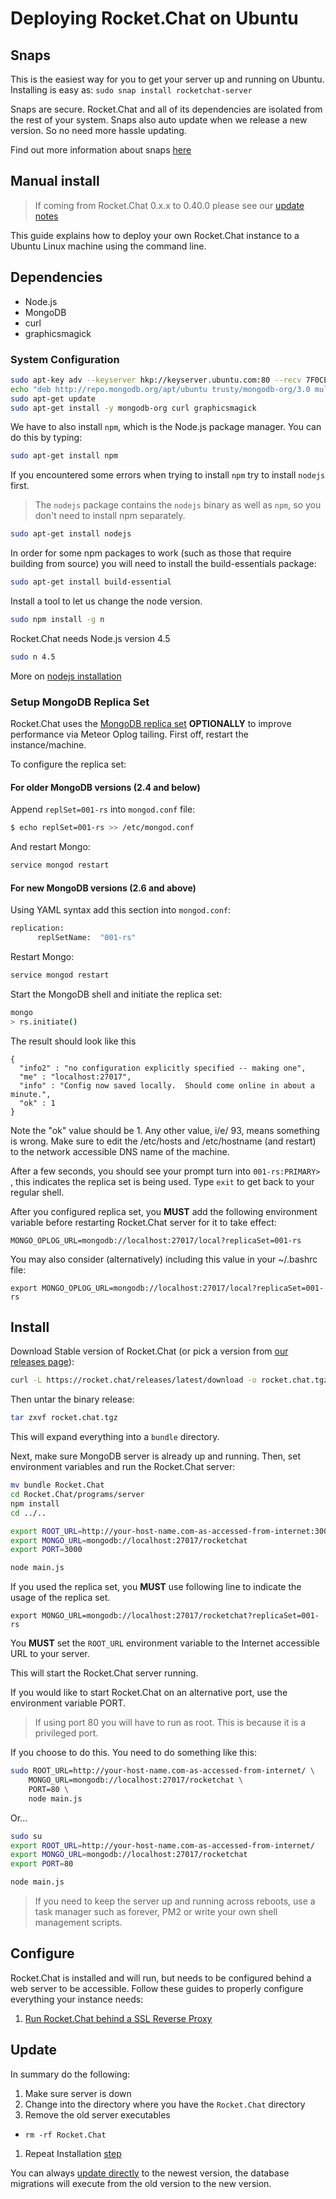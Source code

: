 # Deploying Rocket.Chat on Ubuntu

## Snaps

This is the easiest way for you to get your server up and running on Ubuntu.  Installing is easy as: `sudo snap install rocketchat-server`

Snaps are secure.  Rocket.Chat and all of its dependencies are isolated from the rest of your system.  Snaps also auto update when we release a new version.  So no need more hassle updating.

Find out more information about snaps [here](/3.%20Installation/4.%20Manual%20Installation/Ubuntu/Snaps)


## Manual install

> If coming from Rocket.Chat 0.x.x to 0.40.0 please see our [update notes](/3.%20Installation/7.%20Updating/1.%20From%200.x.x%20to%200.40.0)

This guide explains how to deploy your own Rocket.Chat instance to a Ubuntu Linux machine using the command line.

## Dependencies

- Node.js
- MongoDB
- curl
- graphicsmagick

### System Configuration

```bash
sudo apt-key adv --keyserver hkp://keyserver.ubuntu.com:80 --recv 7F0CEB10
echo "deb http://repo.mongodb.org/apt/ubuntu trusty/mongodb-org/3.0 multiverse" | sudo tee /etc/apt/sources.list.d/mongodb-org-3.0.list
sudo apt-get update
sudo apt-get install -y mongodb-org curl graphicsmagick
```

We have to also install `npm`, which is the Node.js package manager. You can do this by typing:

```bash
sudo apt-get install npm
```

If you encountered some errors when trying to install `npm` try to install `nodejs` first.

>The `nodejs` package contains the `nodejs` binary as well as `npm`, so you don't need to install npm separately.

```bash
sudo apt-get install nodejs
```

In order for some npm packages to work (such as those that require building from source) you will need to install the build-essentials package:

```bash
sudo apt-get install build-essential
```

Install a tool to let us change the node version.

```bash
sudo npm install -g n
```

Rocket.Chat needs Node.js version 4.5

```bash
sudo n 4.5
```

More on [nodejs installation](https://www.digitalocean.com/community/tutorials/how-to-install-node-js-on-an-ubuntu-14-04-server)

### Setup MongoDB Replica Set

Rocket.Chat uses the [MongoDB replica set](http://docs.mongodb.org/manual/replication/) **OPTIONALLY** to improve performance via Meteor Oplog tailing.  First off, restart the instance/machine.

To configure the replica set:

#### For older MongoDB versions (2.4 and below)

Append `replSet=001-rs` into `mongod.conf` file:

```bash
$ echo replSet=001-rs >> /etc/mongod.conf
```

And restart Mongo:

```bash
service mongod restart
```

#### For new MongoDB versions (2.6 and above)

Using YAML syntax add this section into `mongod.conf`:

```bash
replication:
      replSetName:  "001-rs"
```

Restart Mongo:

```bash
service mongod restart
```

Start the MongoDB shell and initiate the replica set:

```bash
mongo
> rs.initiate()
```

The result should look like this

```
{
  "info2" : "no configuration explicitly specified -- making one",
  "me" : "localhost:27017",
  "info" : "Config now saved locally.  Should come online in about a minute.",
  "ok" : 1
}
```
Note the "ok" value should be 1.  Any other value, i/e/ 93, means something is wrong.
Make sure to edit the /etc/hosts and /etc/hostname (and restart) to the network accessible DNS name of the machine.

After a few seconds, you should see your prompt turn into `001-rs:PRIMARY> `, this indicates the replica set is being used. Type `exit` to get back to your regular shell.

After you configured replica set, you **MUST** add the following environment variable before restarting Rocket.Chat server for it to take effect:

```
MONGO_OPLOG_URL=mongodb://localhost:27017/local?replicaSet=001-rs
```
You may also consider (alternatively) including this value in your ~/.bashrc file:

```
export MONGO_OPLOG_URL=mongodb://localhost:27017/local?replicaSet=001-rs
```

## Install

Download Stable version of Rocket.Chat (or pick a version from [our releases page](https://rocket.chat/releases)):

```bash
curl -L https://rocket.chat/releases/latest/download -o rocket.chat.tgz
```

Then untar the binary release:

```bash
tar zxvf rocket.chat.tgz
```

This will expand everything into a `bundle` directory.

Next, make sure MongoDB server is already up and running.  Then, set environment variables and run the Rocket.Chat server:

```bash
mv bundle Rocket.Chat
cd Rocket.Chat/programs/server
npm install
cd ../..

export ROOT_URL=http://your-host-name.com-as-accessed-from-internet:3000/
export MONGO_URL=mongodb://localhost:27017/rocketchat
export PORT=3000

node main.js
```

If you used the replica set, you **MUST** use following line to indicate the usage of the replica set.
```
export MONGO_URL=mongodb://localhost:27017/rocketchat?replicaSet=001-rs
```

You **MUST** set the `ROOT_URL` environment variable to the Internet accessible URL to your server.

This will start the Rocket.Chat server running.

If you would like to start Rocket.Chat on an alternative port, use the environment variable PORT.

> If using port 80 you will have to run as root.  This is because it is a privileged port.

If you choose to do this.  You need to do something like this:

```bash
sudo ROOT_URL=http://your-host-name.com-as-accessed-from-internet/ \
    MONGO_URL=mongodb://localhost:27017/rocketchat \
    PORT=80 \
    node main.js
```

Or...

```bash
sudo su
export ROOT_URL=http://your-host-name.com-as-accessed-from-internet/
export MONGO_URL=mongodb://localhost:27017/rocketchat
export PORT=80

node main.js
```

> If you need to keep the server up and running across reboots, use a task manager such as forever, PM2 or write your own shell management scripts.

## Configure

Rocket.Chat is installed and will run, but needs to be configured behind a web server to be accessible. Follow these guides to properly configure everything your instance needs:

1. [Run Rocket.Chat behind a SSL Reverse Proxy](/3.%20Installation%2F4.%20Manual%20Installation%2FConfiguring%20SSL%20Reverse%20Proxy%20with%20Nginx.md)

## Update

In summary do the following:

1. Make sure server is down
1. Change into the directory where you have the `Rocket.Chat` directory
1. Remove the old server executables
  * `rm -rf Rocket.Chat`
1. Repeat Installation [step](#Install)

You can always [update directly](https://github.com/RocketChat/Rocket.Chat/issues/2408) to the newest version, the database migrations will execute from the old version to the new version.
